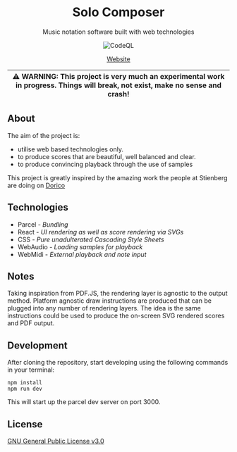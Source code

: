 <div align="center">
<h1>Solo Composer</h1>
<p>Music notation software built with web technologies</p>

![CodeQL](https://github.com/aledgjones/solo-composer-ui/workflows/CodeQL/badge.svg)

[Website](https://solo-composer.web.app)

</div>

| ⚠️ **WARNING**: This project is very much an experimental work in progress. Things will break, not exist, make no sense and crash! |
| ---------------------------------------------------------------------------------------------------------------------------------- |

## About

The aim of the project is:

- utilise web based technologies only.
- to produce scores that are beautiful, well balanced and clear.
- to produce convincing playback through the use of samples

This project is greatly inspired by the amazing work the people at Stienberg are doing on [Dorico](https://new.steinberg.net/dorico/)

## Technologies

- Parcel - _Bundling_
- React - _UI rendering as well as score rendering via SVGs_
- CSS - _Pure unadulterated Cascading Style Sheets_
- WebAudio - _Loading samples for playback_
- WebMidi - _External playback and note input_

## Notes

Taking inspiration from PDF.JS, the rendering layer is agnostic to the output method. Platform agnostic draw instructions are produced that can be plugged into any number of rendering layers. The idea is the same instructions could be used to produce the on-screen SVG rendered scores and PDF output.

## Development

After cloning the repository, start developing using the following commands in your terminal:

```
npm install
npm run dev
```

This will start up the parcel dev server on port 3000.

## License

[GNU General Public License v3.0](https://opensource.org/licenses/GPL-3.0)

